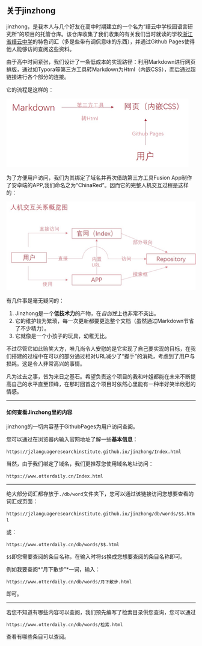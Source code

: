 ## 关于jinzhong

jinzhong，是我本人与几个好友在高中时期建立的一个名为“缙云中学校园语言研究所”的项目的托管仓库。该仓库收集了我们收集的有关我们当时就读的学校<u>浙江省缙云中学</u>的特色词汇（多是些带有调侃意味的东西），并通过Github Pages使得他人能够访问查阅这些资料。

由于高中时间紧张，我们设计了一条低成本的实现路径：利用Markdown进行网页排版，通过如Typora等第三方工具转Markdown为Html（内嵌CSS），而后通过超链接进行各个部分的连接。

它的流程是这样的：

<img src="./db/pic/Map1.jpg" alt="map1" style="zoom:50%;" />

为了方便用户访问，我们为其绑定了域名并再次借助第三方工具Fusion App制作了安卓端的APP,我们命名之为“ChinaRed”。因而它的完整人机交互过程是这样的：

<img src="./db/pic/map2.jpg" alt="Map2" style="zoom:50%;" />

有几件事是毫无疑问的：

1. Jinzhong是一个**低技术力**的产物，在*自创性*上也非常不突出。
2. 它的维护较为繁琐，每一次更新都要更迭整个文档（虽然通过Markdown节省了不少精力）。
3. 它就像是一个小孩子的玩具，幼稚无比。

不过尽管它如此贻笑大方，唯几尚令人安慰的是它实现了自己要实现的目标，在我们搭建的过程中在可以的部分通过相对URL减少了“握手”的消耗，考虑到了用户与损耗。这是令人非常高兴的事情。

凡为过去之事，皆为来日之基石。希望负责这个项目的我和叶姐都能在未来不断提高自己的水平直至顶峰，在那时回首这个项目时依然心里能有一种半好笑半欣慰的情感。

***

#### 如何查看Jinzhong里的内容

jinzhong的一切内容基于GithubPages为用户访问查阅。

您可以通过在浏览器内输入官网地址了解一些**基本信息**：

`https://jzlanguageresearchinstitute.github.io/jinzhong/Index.html`

当然，由于我们绑定了域名，我们更推荐您使用域名地址访问：

`https://www.otterdaily.cn/Index.html`

***

绝大部分词汇都存放于`./db/word`文件夹下，您可以通过该链接访问您想要查看的词汇或页面：

`https://jzlanguageresearchinstitute.github.io/jinzhong/db/words/$$.html`

或：

`https://www.otterdaily.cn/db/words/$$.html`

`$$`即您需要查阅的条目名称，在输入时将`$$`换成您想要查阅的条目名称即可。

例如我要查阅*“月下散步”*一词，输入：

`https://www.otterdaily.cn/db/words/月下散步.html`

即可。

***

若您不知道有哪些内容可以查阅，我们预先编写了检索目录供您查询，您可以通过

`https://www.otterdaily.cn/db/words/检索.html`

查看有哪些条目可以查阅。